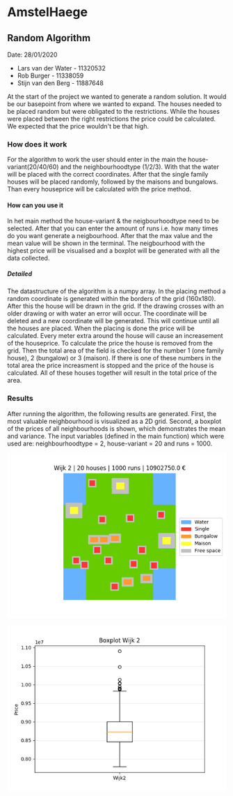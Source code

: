 # AmstelHaege
## Random Algorithm
Date: 28/01/2020
* Lars van der Water  - 11320532
* Rob Burger          - 11338059 
* Stijn van den Berg  - 11887648

At the start of the project we wanted to generate a random solution. It would be our basepoint from where we wanted to expand. The houses needed to be placed random but were obligated to the restrictions. While the houses were placed between the right restrictions the price could be calculated. We expected that the price wouldn't be that high. 

### How does it work
For the algorithm to work the user should enter in the main the house-variant(20/40/60) and the neighbourhoodtype (1/2/3). With that the water will be placed with the correct coordinates. After that the single family houses will be placed randomly, followed by the maisons and bungalows. Than every houseprice will be calculated with the price method. 

#### How can you use it
In het main method the house-variant & the neigbourhoodtype need to be selected. After that you can enter the amount of runs i.e. how many times do you want generate a neigbourhood. After that the max value and the mean value will be shown in the terminal. The neigbourhood with the highest price will be visualised and a boxplot will be generated with all the data collected.

##### Detailed
The datastructure of the algorithm is a numpy array.
In the placing method a random coordinate is generated within the borders of the grid (160x180). After this the house will be drawn in the grid. If the drawing crosses with an older drawing or with water an error will occur. The coordinate will be deleted and a new coordinate will be generated. This will continue until all the houses are placed.
When the placing is done the price will be calculated. Every meter extra around the house will cause an increasement of the houseprice. To calculate the price the house is removed from the grid. Then the total area of the field is checked for the number 1 (one family house), 2 (bungalow) or 3 (maison). If there is one of these numbers in the total area the price increasment is stopped and the price of the house is calculated. All of these houses together will result in the total price of the area. 

### Results
After running the algorithm, the following results are generated. First, the most valuable neighbourhood is visualized as a 2D grid. Second, a boxplot of the prices of all neighbourhoods is shown, which demonstrates the mean and variance. The input variables (defined in the main function) which were used are: neighbourhoodtype = 2, house-variant = 20 and runs = 1000.

![Map Random](https://github.com/Stijnantoine99/theorie/blob/master/doc/random_map_1000.png)

![Boxplot Random](https://github.com/Stijnantoine99/theorie/blob/master/doc/random_box_1000.png)
